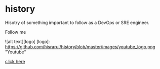 # history

Hisotry of something important to follow as a DevOps or SRE engineer.

Follow me

![alt text][logo]
[logo]: https://github.com/hisrarul/history/blob/master/images/youtube_logo.png "Youtube"


[click here](https://www.youtube.com/c/4iglance)
